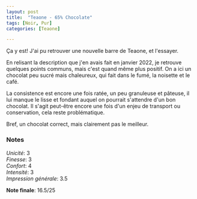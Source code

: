 ```yaml
---
layout: post
title:  "Teaone - 65% Chocolate"
tags: [Noir, Pur] 
categories: [Teaone]

---
```


Ça y est! J'ai pu retrouver une nouvelle barre de Teaone, et l'essayer.

En relisant la description que j'en avais fait en janvier 2022, je retrouve quelques points communs, mais c'est quand même plus positif. On a ici un chocolat peu sucré mais chaleureux, qui fait dans le fumé, la noisette et le café.

La consistence est encore une fois ratée, un peu granuleuse et pâteuse, il lui manque le lisse et fondant auquel on pourrait s'attendre d'un bon chocolat. Il s'agit peut-être encore une fois d'un enjeu de transport ou conservation, cela reste problématique.

Bref, un chocolat correct, mais clairement pas le meilleur.


### Notes

_Unicité_: 3  
_Finesse_: 3  
_Confort_: 4  
_Intensité_: 3  
_Impression générale_: 3.5

**Note finale**: 16.5/25